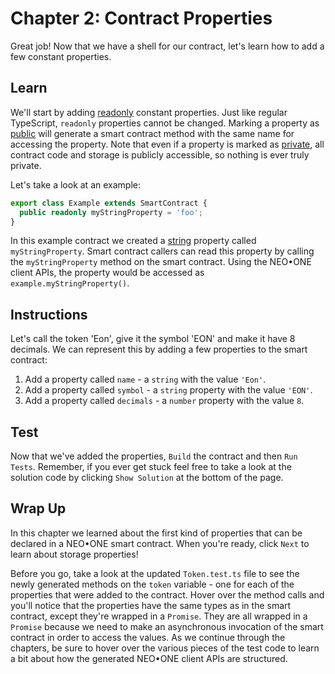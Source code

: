 # Chapter 2: Contract Properties

Great job! Now that we have a shell for our contract, let's learn how to add a few constant properties.

## Learn

We'll start by adding [readonly](https://www.typescriptlang.org/docs/handbook/classes.html#readonly-modifier) constant properties. Just like regular TypeScript, `readonly` properties cannot be changed. Marking a property as [public](https://www.typescriptlang.org/docs/handbook/classes.html#public-private-and-protected-modifiers) will generate a smart contract method with the same name for accessing the property. Note that even if a property is marked as [private](https://www.typescriptlang.org/docs/handbook/classes.html#public-private-and-protected-modifiers), all contract code and storage is publicly accessible, so nothing is ever truly private.

Let's take a look at an example:

```typescript
export class Example extends SmartContract {
  public readonly myStringProperty = 'foo';
}
```

In this example contract we created a [string](https://www.typescriptlang.org/docs/handbook/basic-types.html#string) property called `myStringProperty`. Smart contract callers can read this property by calling the `myStringProperty` method on the smart contract. Using the NEO•ONE client APIs, the property would be accessed as `example.myStringProperty()`.

## Instructions

Let's call the token 'Eon', give it the symbol 'EON' and make it have 8 decimals. We can represent this by adding a few properties to the smart contract:

  1. Add a property called `name` - a `string` with the value `'Eon'`.
  2. Add a property called `symbol` - a `string` property with the value `'EON'`.
  3. Add a property called `decimals` - a `number` property with the value `8`.

## Test

Now that we've added the properties, `Build` the contract and then `Run Tests`. Remember, if you ever get stuck feel free to take a look at the solution code by clicking `Show Solution` at the bottom of the page.

## Wrap Up

In this chapter we learned about the first kind of properties that can be declared in a NEO•ONE smart contract. When you're ready, click `Next` to learn about storage properties!

Before you go, take a look at the updated `Token.test.ts` file to see the newly generated methods on the `token` variable - one for each of the properties that were added to the contract. Hover over the method calls and you'll notice that the properties have the same types as in the smart contract, except they're wrapped in a `Promise`. They are all wrapped in a `Promise` because we need to make an asynchronous invocation of the smart contract in order to access the values. As we continue through the chapters, be sure to hover over the various pieces of the test code to learn a bit about how the generated NEO•ONE client APIs are structured.
